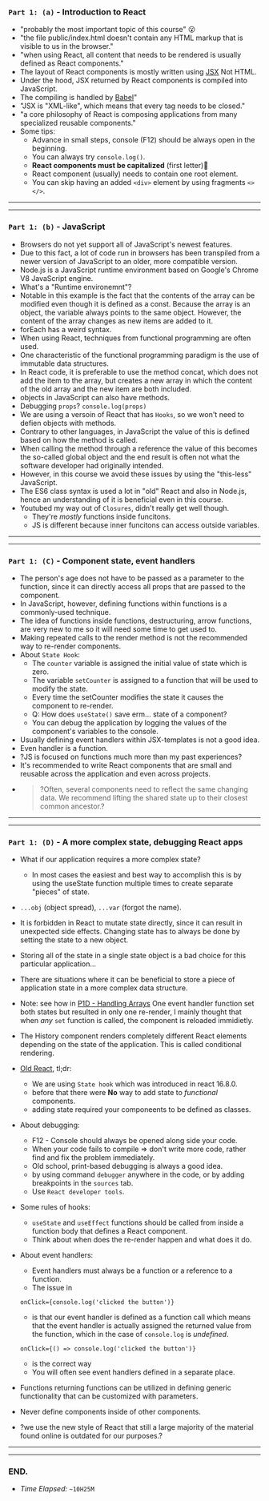 ### `Part 1: (a)` - Introduction to React
* "probably the most important topic of this course" 😮
* "the file public/index.html doesn't contain any HTML markup that is visible to us in the browser."
* "when using React, all content that needs to be rendered is usually defined as React components."
* The layout of React components is mostly written using [JSX](https://reactjs.org/docs/introducing-jsx.html) Not HTML.
* Under the hood, JSX returned by React components is compiled into JavaScript.
* The compiling is handled by [Babel](https://babeljs.io/repl/)"
* "JSX is "XML-like", which means that every tag needs to be closed."
* "a core philosophy of React is composing applications from many specialized reusable components."
* Some tips:
  * Advance in small steps, console (F12) should be always open in the beginning.
  * You can always try `console.log()`.
  * **React components must be capitalized** (first letter)🤨
  * React component (usually) needs to contain one root element.
  * You can skip having an added `<div>` element by using fragments `<> </>`.
---
---
### `Part 1: (b)` - JavaScript
* Browsers do not yet support all of JavaScript's newest features.
* Due to this fact, a lot of code run in browsers has been transpiled from a newer version of JavaScript to an older, more compatible version.
* Node.js is a JavaScript runtime environment based on Google's Chrome V8 JavaScript engine.
* What's a "Runtime environemnt"?
* Notable in this example is the fact that the contents of the array can be modified even though it is defined as a const. Because the array is an object, the variable always points to the same object. However, the content of the array changes as new items are added to it.
* forEach has a weird syntax.
* When using React, techniques from functional programming are often used.
* One characteristic of the functional programming paradigm is the use of immutable data structures.
* In React code, it is preferable to use the method concat, which does not add the item to the array, but creates a new array in which the content of the old array and the new item are both included.
* objects in JavaScript can also have methods.
* Debugging `props`? `console.log(props)`
* We are using a versoin of React that has `Hooks`, so we won't need to defien objects with methods.
* Contrary to other languages, in JavaScript the value of this is defined based on how the method is called.
* When calling the method through a reference the value of this becomes the so-called global object and the end result is often not what the software developer had originally intended.
* However, in this course we avoid these issues by using the "this-less" JavaScript.
* The ES6 class syntax is used a lot in "old" React and also in Node.js, hence an understanding of it is beneficial even in this course.
* Youtubed my way out of `Closures`, didn't really get well though.
  * They're _mostly_ functions inside funcitons.
  * JS is different because inner funcitons can access outside variables.
---
---
### `Part 1: (C)` - Component state, event handlers
* The person's age does not have to be passed as a parameter to the function, since it can directly access all props that are passed to the component.
* In JavaScript, however, defining functions within functions is a commonly-used technique.
* The idea of functions inside functions, destructuring, arrow functions, are very new to me so it will need some time to get used to.
* Making repeated calls to the render method is not the recommended way to re-render components.
* About `State Hook`:
  * The `counter` variable is assigned the initial value of state which is zero.
  * The variable `setCounter` is assigned to a function that will be used to modify the state.
  * Every time the setCounter modifies the state it causes the component to re-render.
  * Q: How does `useState()` save erm... state of a component?
  * You can debug the application by logging the values of the component's variables to the console.
* Usually defining event handlers within JSX-templates is not a good idea.
* Even handler is a function.
* ?JS is focused on functions much more than my past experiences?
* It's recommended to write React components that are small and reusable across the application and even across projects.
* > ?Often, several components need to reflect the same changing data. We recommend lifting the shared state up to their closest common ancestor.?
---
---
### `Part 1: (D)` - A more complex state, debugging React apps
* What if our application requires a more complex state?
  * In most cases the easiest and best way to accomplish this is by using the useState function multiple times to create separate "pieces" of state.
* `...obj` (object spread), `...var` (forgot the name).
* It is forbidden in React to mutate state directly, since it can result in unexpected side effects. Changing state has to always be done by setting the state to a new object.
* Storing all of the state in a single state object is a bad choice for this particular application...
* There are situations where it can be beneficial to store a piece of application state in a more complex data structure.
* Note: see how in [P1D - Handling Arrays](https://fullstackopen.com/en/part1/a_more_complex_state_debugging_react_apps#handling-arrays) One event handler function set both states but resulted in only one re-render, I mainly thought that when *any* `set` function is called, the component is reloaded immidietly.
* The History component renders completely different React elements depending on the state of the application. This is called conditional rendering.
* [Old React](https://fullstackopen.com/en/part1/a_more_complex_state_debugging_react_apps#old-react), tl;dr:
  * We are using `State hook` which was introduced in react 16.8.0.
  * before that there were **No** way to add state to *functional* components.
  * adding state required your componeents to be defined as classes.
* About debugging:
  * F12 - Console should always be opened along side your code.
  * When your code fails to compile => don't write more code, rather find and fix the problem immediately.
  * Old school, print-based debugging is always a good idea.
  * by using command `debugger` anywhere in the code, or by adding breakpoints in the `sources` tab.
  * Use `React developer tools`.
* Some rules of hooks:
  * `useState` and `useEffect` functions should be called from inside a function body that defines a React component.
  * Think about when does the re-render happen and what does it do.
* About event handlers:
  * Event handlers must always be a function or a reference to a function.
  * The issue in 
  ```JS
  onClick={console.log('clicked the button')}
  ``` 
  * is that our event handler is defined as a function call which means that the event handler is actually assigned the returned value from the function, which in the case of `console.log` is *undefined*.
   
  ```JS
  onClick={() => console.log('clicked the button')}
  ``` 
  * is the correct way
  * You will often see event handlers defined in a separate place.
* Functions returning functions can be utilized in defining generic functionality that can be customized with parameters. 
* Never define components inside of other components.
* ?we use the new style of React that still a large majority of the material found online is outdated for our purposes.?


---
---
### END.
* *Time Elapsed:* `~10H25M`
